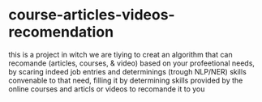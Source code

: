 # course-articles-videos-recomendation
this is a project in witch we are tiying to creat an algorithm that can recomande (articles, courses, &amp; video) based on your profeetional needs, by scaring indeed job entries and determinings (trough NLP/NER) skills convenable to that need, filling it by determining skills provided by the online courses and articls or videos to recomande it to you

